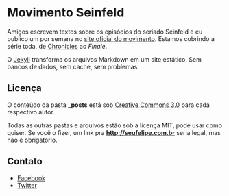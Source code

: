 # Movimento Seinfeld

Amigos escrevem textos sobre os episódios do seriado Seinfeld e eu publico um por semana no [site oficial do movimento](http://movimentoseinfeld.com.br). Estamos cobrindo a série toda, de [Chronicles](http://movimentoseinfeld.com.br/the-seinfeld-chronicles.html) ao *Finale*.


O [Jekyll](https://github.com/mojombo/jekyll) transforma os arquivos Markdown em um site estático. Sem bancos de dados, sem cache, sem problemas.

## Licença

O conteúdo da pasta **_posts** está sob [Creative Commons 3.0](http://creativecommons.org/licenses/by-nc-sa/3.0/) para cada respectivo autor.


Todas as outras pastas e arquivos estão sob a licença MIT, pode usar como quiser. Se você o fizer, um link pra **http://seufelipe.com.br** seria legal, mas não é obrigatório.

## Contato

* [Facebook](https://www.facebook.com/movimentoseinfeld)
* [Twitter](http://twitter.com/seufelipe)